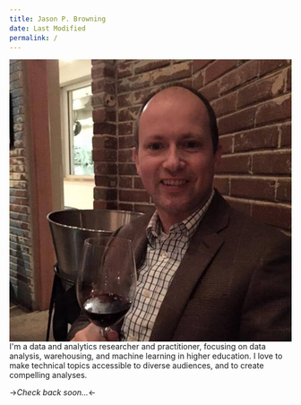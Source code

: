 ```yaml
---
title: Jason P. Browning 
date: Last Modified 
permalink: / 
---
```

<img align="left" class="h-10 w-10" src="/content/images/jason-wine.jpg" alt="Author enjoys a glass of wine!">

I'm a data and analytics researcher and practitioner, focusing on data analysis, warehousing, and machine learning in higher education.  I love to make technical topics accessible to diverse audiences, and to create compelling analyses.

->*Check back soon...*<-